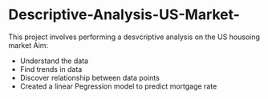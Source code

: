 # Descriptive-Analysis-US-Market-
This project involves performing a desvcriptive analysis on the US housoing market
Aim:
* Understand the data
* Find trends in data
* Discover relationship between data points
* Created a linear Pegression model to predict mortgage rate
